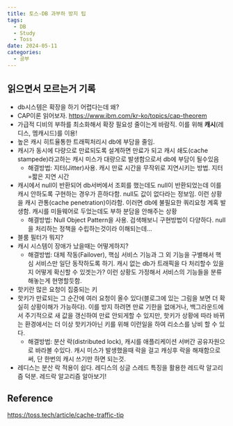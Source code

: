 ```yaml
---
title: 토스-DB 과부하 방지 팁
tags:
  - DB
  - Study
  - Toss
date: 2024-05-11
categories:
  - 공부
---
```


## 읽으면서 모르는거 기록

- db시스템은 확장을 하기 어렵다는데 왜?
- CAP이론 읽어보자. https://www.ibm.com/kr-ko/topics/cap-theorem
- 가급적 디비의 부하를 최소화해서 확장 필요성 줄이는게 바람직. 이를 위해 **캐시**(레디스, 멤캐시드)를 이용!
- 높은 캐시 히트율통한 트래픽처리시 db에 부담을 줄임.
- 캐시가 동시에 다량으로 만료되도록 설계하면 만료가 되고 캐시 쇄도(cache stampede)라고하는 캐시 미스가 대량으로 발생함으로서 db에 부담이 될수있음
    - 해결방법: 지터(Jitter)사용. 캐시 만료 시간을 무작위로 지연시키는 방법. 지터=짧은 지연 시간
- 캐시에서 null이 반환되어 db서버에서 조회를 했는데도 null이 반환되었는데 이를 캐시 안하도록 구현하는 경우가 흔하다함. null도 값이 없다라는 정보임. 이런 상황을 캐시 관통(cache
  penetration)이라함. 이러면 db에 불필요한 쿼리요청 계혹 발생함. 캐시를 미들웨어로 두었는데도 부하 분담을 안해주는 상황
    - 해결방법: Null Object Pattern을 사용. 검색해보니 구현방법이 다양하다. null을 처리하는 정책을 수립하는것이라 이해되는데...
- 블룸 필터가 뭐지?
- 캐시 시스템이 장애가 났을때는 어떻게하지?
    - 해결방법: 대체 작동(Failover), 핵심 서비스 기능과 그 외 기능을 구별해서 핵심 서비스만 일단 동작하도록 하기. 캐시 없는 db가 트래픽을 다 처리할수 있을지 어떻게 확신할 수 있겟는가? 이런
      상황도 가정해서 서비스의 기능들을 분류해놓는게 현명할듯함.
- 핫키란 많은 요청이 집중되는 키
- 핫키가 만료되는 그 순간에 여러 요청이 올수 있다(블로그에 있는 그림을 보면 더 확실히 상황이해가 가능하다). 이를 방지 하려면 만료 기한을 없애거나, 백그라운드에서 주기적으로 새 값을 갱신하여 만료 안되게할 수
  있지만, 핫키가 상황에 따라 바뀌는 환경에서는 더 이상 핫키가아닌 키를 위해 이런일을 하여 리소스를 낭비 할 수 있다.
    - 해결방법: 분산 락(distributed lock), 캐시를 애플리케이션 서버간 공유자원으로 바라볼 수있다. 캐시 미스가 발생했을때 락을 걸고 캐싱후 락을 해재함으로써, 단 한번의 캐시 쓰기만 하면
      되는것.
- 레디스는 분산 락 적용이 쉽다. 레디스의 싱글 스레드 특징을 활용한 레드락 알고리즘 덕분. 레드락 알고리즘 알아보기!

## Reference

https://toss.tech/article/cache-traffic-tip
